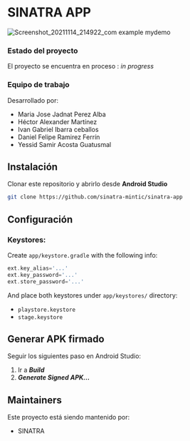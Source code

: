 # SINATRA APP

![Screenshot_20211114_214922_com example mydemo](https://user-images.githubusercontent.com/93962315/141714636-0b65527b-8667-4771-9d40-83048bf0d3b5.jpg)


### Estado del proyecto

El proyecto se encuentra en proceso : _in progress_ <!-- / _complete_ /-->

### Equipo de trabajo

Desarrollado por:

- Maria Jose Jadnat Perez Alba
- Héctor Alexander Martínez
- Ivan Gabriel Ibarra ceballos
- Daniel Felipe Ramirez Ferrín 
- Yessid Samir Acosta Guatusmal

## Instalación
Clonar este repositorio y abrirlo desde **Android Studio**
```bash
git clone https://github.com/sinatra-mintic/sinatra-app
```

## Configuración
### Keystores:
Create `app/keystore.gradle` with the following info:
```gradle
ext.key_alias='...'
ext.key_password='...'
ext.store_password='...'
```
And place both keystores under `app/keystores/` directory:
- `playstore.keystore`
- `stage.keystore`


## Generar APK firmado
Seguir los siguientes paso en Android Studio:
1. Ir a ***Build***
2. ***Generate Signed APK...***

## Maintainers
Este proyecto está siendo mantenido por:
* SINATRA

